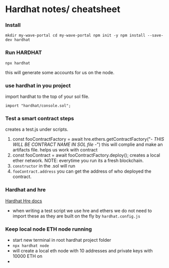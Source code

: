 
# Hardhat notes/ cheatsheet

### Install 

`mkdir my-wave-portal
cd my-wave-portal
npm init -y
npm install --save-dev hardhat`


### Run HARDHAT

`npx hardhat`

this will generate some accounts for us on the node.


### use hardhat in you project 

import hardhat to the top of your sol file. 

`import "hardhat/console.sol";`


###  Test a smart contract steps

creates a test.js under scripts. 

1.  const fooContractFactory = await hre.ethers.getContractFactory("*- THIS WILL BE CONTRACT NAME IN SOL file  -*") this will complie and make an artifacts file. helps us work with contract 
2.  const fooContract = await fooContractFactory.deploy(); creates a local ether network. NOTE: everytime you run its a fresh blockchain. 
3. `constructor`  in the .sol will run 
4.  `fooContract.address` you can get the address of who deployed the contract. 



### Hardhat and hre

[Hardhat Hre docs](https://hardhat.org/advanced/hardhat-runtime-environment?utm_source=buildspace.so&utm_medium=buildspace_project)

- when writing a test script we use hre and ethers we do not need to import these as they are built on the fly by `hardhat.config.js`
  




### Keep local node ETH node running
- start new terminal in root hardhat project folder 
- `npx hardhat node`
- will create a local eth node with 10 addresses and private keys with 10000 ETH on 
- 